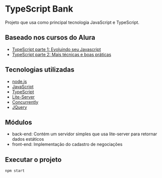 # TypeScript Bank

Projeto que usa como principal tecnologia JavaScript e TypeScript.

## Baseado nos cursos do Alura

* [TypeScript parte 1: Evoluindo seu Javascript](https://cursos.alura.com.br/course/typescript-parte1)
* [TypeScript parte 2: Mais técnicas e boas práticas](https://cursos.alura.com.br/course/typescript-parte2)

## Tecnologias utilizadas

* [node.js](https://nodejs.org/en/)
* [JavaScript](https://www.javascript.com/)
* [TypeScript](https://www.typescriptlang.org/)
* [Lite-Server](https://github.com/johnpapa/lite-server)
* [Concurrently](https://github.com/kimmobrunfeldt/concurrently)
* [JQuery](https://jquery.com/)

## Módulos

* back-end: Contém um servidor simples que usa lite-server para retornar dados estáticos
* front-end: Implementação do cadastro de negociações

## Executar o projeto

``npm start``